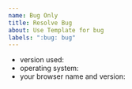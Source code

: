 ```yaml
---
name: Bug Only
title: Resolve Bug
about: Use Template for bug
labels: ":bug: bug"
---
```


* version used:
* operating system:
* your browser name and version:

